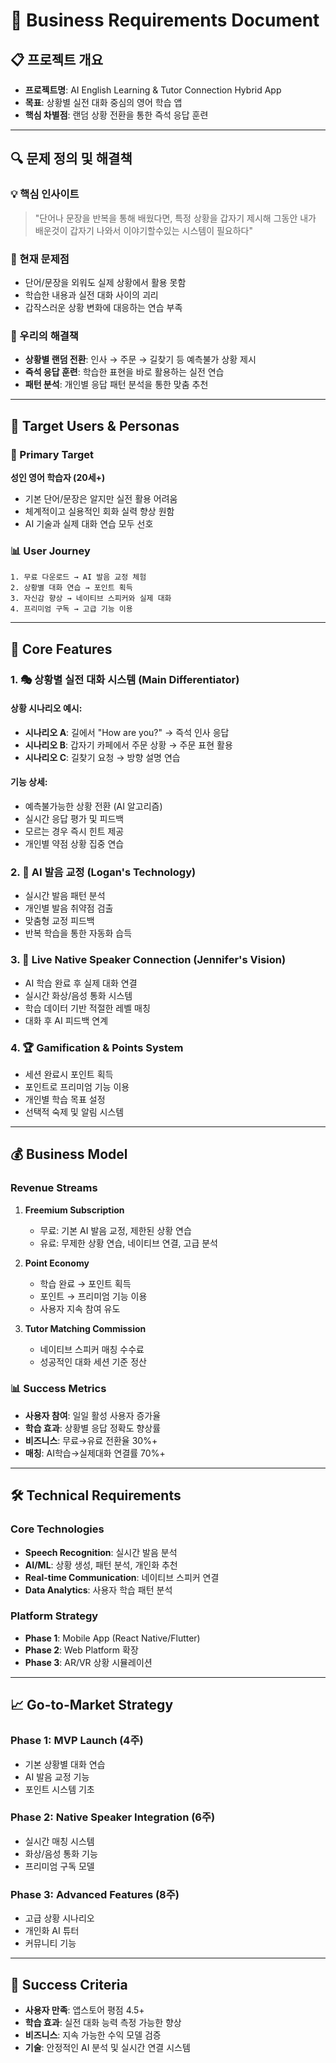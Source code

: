 # 🎯 Business Requirements Document

## 📋 프로젝트 개요
- **프로젝트명**: AI English Learning & Tutor Connection Hybrid App
- **목표**: 상황별 실전 대화 중심의 영어 학습 앱
- **핵심 차별점**: 랜덤 상황 전환을 통한 즉석 응답 훈련

---

## 🔍 문제 정의 및 해결책

### 💡 핵심 인사이트
> "단어나 문장을 반복을 통해 배웠다면, 특정 상황을 갑자기 제시해 그동안 내가 배운것이 갑자기 나와서 이야기할수있는 시스템이 필요하다"

### 🚨 현재 문제점
- 단어/문장을 외워도 실제 상황에서 활용 못함
- 학습한 내용과 실전 대화 사이의 괴리
- 갑작스러운 상황 변화에 대응하는 연습 부족

### 💪 우리의 해결책
- **상황별 랜덤 전환**: 인사 → 주문 → 길찾기 등 예측불가 상황 제시
- **즉석 응답 훈련**: 학습한 표현을 바로 활용하는 실전 연습
- **패턴 분석**: 개인별 응답 패턴 분석을 통한 맞춤 추천

---

## 👥 Target Users & Personas

### 🎯 Primary Target
**성인 영어 학습자 (20세+)**
- 기본 단어/문장은 알지만 실전 활용 어려움
- 체계적이고 실용적인 회화 실력 향상 원함
- AI 기술과 실제 대화 연습 모두 선호

### 📊 User Journey
```
1. 무료 다운로드 → AI 발음 교정 체험
2. 상황별 대화 연습 → 포인트 획득
3. 자신감 향상 → 네이티브 스피커와 실제 대화
4. 프리미엄 구독 → 고급 기능 이용
```

---

## 🚀 Core Features

### 1. 🎭 상황별 실전 대화 시스템 (Main Differentiator)

#### 상황 시나리오 예시:
- **시나리오 A**: 길에서 "How are you?" → 즉석 인사 응답
- **시나리오 B**: 갑자기 카페에서 주문 상황 → 주문 표현 활용
- **시나리오 C**: 길찾기 요청 → 방향 설명 연습

#### 기능 상세:
- 예측불가능한 상황 전환 (AI 알고리즘)
- 실시간 응답 평가 및 피드백
- 모르는 경우 즉시 힌트 제공
- 개인별 약점 상황 집중 연습

### 2. 🤖 AI 발음 교정 (Logan's Technology)
- 실시간 발음 패턴 분석
- 개인별 발음 취약점 검출
- 맞춤형 교정 피드백
- 반복 학습을 통한 자동화 습득

### 3. 👥 Live Native Speaker Connection (Jennifer's Vision)
- AI 학습 완료 후 실제 대화 연결
- 실시간 화상/음성 통화 시스템
- 학습 데이터 기반 적절한 레벨 매칭
- 대화 후 AI 피드백 연계

### 4. 🏆 Gamification & Points System
- 세션 완료시 포인트 획득
- 포인트로 프리미엄 기능 이용
- 개인별 학습 목표 설정
- 선택적 숙제 및 알림 시스템

---

## 💰 Business Model

### Revenue Streams
1. **Freemium Subscription**
   - 무료: 기본 AI 발음 교정, 제한된 상황 연습
   - 유료: 무제한 상황 연습, 네이티브 연결, 고급 분석

2. **Point Economy**
   - 학습 완료 → 포인트 획득
   - 포인트 → 프리미엄 기능 이용
   - 사용자 지속 참여 유도

3. **Tutor Matching Commission**
   - 네이티브 스피커 매칭 수수료
   - 성공적인 대화 세션 기준 정산

### 📊 Success Metrics
- **사용자 참여**: 일일 활성 사용자 증가율
- **학습 효과**: 상황별 응답 정확도 향상률
- **비즈니스**: 무료→유료 전환율 30%+
- **매칭**: AI학습→실제대화 연결률 70%+

---

## 🛠️ Technical Requirements

### Core Technologies
- **Speech Recognition**: 실시간 발음 분석
- **AI/ML**: 상황 생성, 패턴 분석, 개인화 추천
- **Real-time Communication**: 네이티브 스피커 연결
- **Data Analytics**: 사용자 학습 패턴 분석

### Platform Strategy
- **Phase 1**: Mobile App (React Native/Flutter)
- **Phase 2**: Web Platform 확장
- **Phase 3**: AR/VR 상황 시뮬레이션

---

## 📈 Go-to-Market Strategy

### Phase 1: MVP Launch (4주)
- 기본 상황별 대화 연습
- AI 발음 교정 기능
- 포인트 시스템 기초

### Phase 2: Native Speaker Integration (6주)
- 실시간 매칭 시스템
- 화상/음성 통화 기능
- 프리미엄 구독 모델

### Phase 3: Advanced Features (8주)
- 고급 상황 시나리오
- 개인화 AI 튜터
- 커뮤니티 기능

---

## 🎯 Success Criteria
- **사용자 만족**: 앱스토어 평점 4.5+ 
- **학습 효과**: 실전 대화 능력 측정 가능한 향상
- **비즈니스**: 지속 가능한 수익 모델 검증
- **기술**: 안정적인 AI 분석 및 실시간 연결 시스템